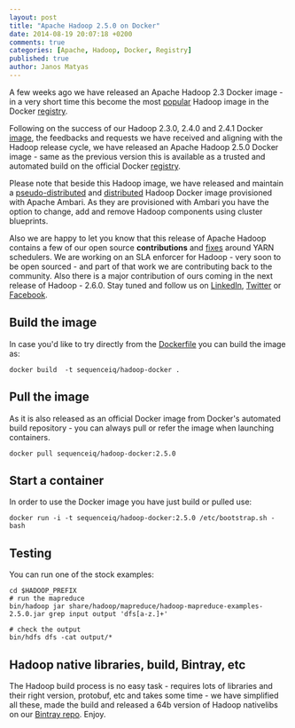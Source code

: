 ```yaml
---
layout: post
title: "Apache Hadoop 2.5.0 on Docker"
date: 2014-08-19 20:07:18 +0200
comments: true
categories: [Apache, Hadoop, Docker, Registry]
published: true
author: Janos Matyas
---
```

A few weeks ago we have released an Apache Hadoop 2.3 Docker image - in a very short time this become the most [popular](https://registry.hub.docker.com/search?q=hadoop&s=downloads) Hadoop image in the Docker [registry](https://registry.hub.docker.com/).


Following on the success of our Hadoop 2.3.0, 2.4.0 and 2.4.1 Docker [image](https://registry.hub.docker.com/u/sequenceiq/hadoop-docker/), the feedbacks and requests we have received and aligning with the Hadoop release cycle, we have released an Apache Hadoop 2.5.0 Docker image - same as the previous version this is available as a trusted and automated build on the official Docker [registry](https://registry.hub.docker.com/).

Please note that beside this Hadoop image, we have released and maintain a [pseudo-distributed](http://blog.sequenceiq.com/blog/2014/06/17/ambari-cluster-on-docker/) and [distributed](http://blog.sequenceiq.com/blog/2014/06/19/multinode-hadoop-cluster-on-docker/) Hadoop Docker image provisioned with Apache Ambari. As they are provisioned with Ambari you have the option to change, add and remove Hadoop components using cluster blueprints.

Also we are happy to let you know that this release of Apache Hadoop contains a few of our open source **contributions** and [fixes](https://issues.apache.org/jira/browse/YARN-2250) around YARN schedulers. 
We are working on an SLA enforcer for Hadoop - very soon to be open sourced - and part of that work we are contributing back to the community. Also there is a major contribution of ours coming in the next release of Hadoop - 2.6.0. 
Stay tuned and follow us on [LinkedIn](https://www.linkedin.com/company/sequenceiq/), [Twitter](https://twitter.com/sequenceiq) or [Facebook](https://www.facebook.com/sequenceiq).

## Build the image

In case you'd like to try directly from the [Dockerfile](https://github.com/sequenceiq/hadoop-docker) you can build the image as:

```
docker build  -t sequenceiq/hadoop-docker .
```
<!-- more -->

## Pull the image

As it is also released as an official Docker image from Docker's automated build repository - you can always pull or refer the image when launching containers.

```
docker pull sequenceiq/hadoop-docker:2.5.0
```

## Start a container

In order to use the Docker image you have just build or pulled use:

```
docker run -i -t sequenceiq/hadoop-docker:2.5.0 /etc/bootstrap.sh -bash
```

## Testing

You can run one of the stock examples:

```
cd $HADOOP_PREFIX
# run the mapreduce
bin/hadoop jar share/hadoop/mapreduce/hadoop-mapreduce-examples-2.5.0.jar grep input output 'dfs[a-z.]+'

# check the output
bin/hdfs dfs -cat output/*
```

## Hadoop native libraries, build, Bintray, etc

The Hadoop build process is no easy task - requires lots of libraries and their right version, protobuf, etc and takes some time - we have simplified all these, made the build and released a 64b version of Hadoop nativelibs on our [Bintray repo](https://bintray.com/sequenceiq/sequenceiq-bin/hadoop-native-64bit/2.4.1/view/files). Enjoy. 
